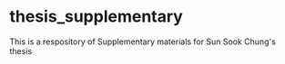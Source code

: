 # thesis_supplementary
This is a respository of Supplementary materials for Sun Sook Chung's thesis
